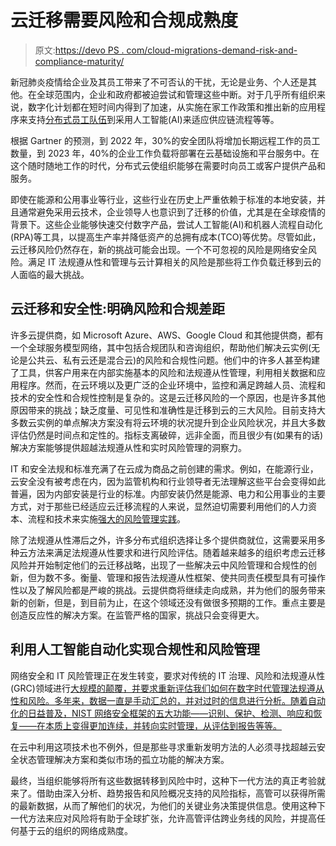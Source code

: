 # 云迁移需要风险和合规成熟度

> 原文:[https://devo PS . com/cloud-migrations-demand-risk-and-compliance-maturity/](https://devops.com/cloud-migrations-demand-risk-and-compliance-maturity/)

新冠肺炎疫情给企业及其员工带来了不可否认的干扰，无论是业务、个人还是其他。在全球范围内，企业和政府都被迫尝试和管理这些中断。对于几乎所有组织来说，数字化计划都在短时间内得到了加速，从实施在家工作政策和推出新的应用程序来支持[分布式员工队伍](https://devops.com/?s=distributed%20workforce)到采用人工智能(AI)来适应供应链流程等等。

根据 Gartner 的预测，到 2022 年，30%的安全团队将增加长期远程工作的员工数量，到 2023 年，40%的企业工作负载将部署在云基础设施和平台服务中。在这个随时随地工作的时代，分布式云使组织能够在需要时向员工或客户提供产品和服务。

即使在能源和公用事业等行业，这些行业在历史上严重依赖于标准的本地安装，并且通常避免采用云技术，企业领导人也意识到了迁移的价值，尤其是在全球疫情的背景下。这些企业能够快速交付数字产品，尝试人工智能(AI)和机器人流程自动化(RPA)等工具，以提高生产率并降低资产的总拥有成本(TCO)等优势。尽管如此，云迁移风险仍然存在，新的挑战可能会出现。一个不可忽视的风险是网络安全风险。满足 IT 法规遵从性和管理与云计算相关的风险是那些将工作负载迁移到云的人面临的最大挑战。

## 云迁移和安全性:明确风险和合规差距

许多云提供商，如 Microsoft Azure、AWS、Google Cloud 和其他提供商，都有一个全球服务模型网络，其中包括合规团队和咨询组织，帮助他们解决云实例(无论是公共云、私有云还是混合云)的风险和合规性问题。他们中的许多人甚至构建了工具，供客户用来在内部实施基本的风险和法规遵从性管理，利用相关数据和应用程序。然而，在云环境以及更广泛的企业环境中，监控和满足跨越人员、流程和技术的安全性和合规性控制是复杂的。这是云迁移风险的一个原因，也是许多其他原因带来的挑战；缺乏度量、可见性和准确性是迁移到云的三大风险。目前支持大多数云实例的单点解决方案没有将云环境的状况提升到企业风险状况，并且大多数评估仍然是时间点和定性的。指标支离破碎，远非全面，而且很少有(如果有的话)解决方案能够提供超越法规遵从性和实时风险管理的洞察力。

IT 和安全法规和标准充满了在云成为商品之前创建的需求。例如，在能源行业，云安全没有被考虑在内，因为监管机构和行业领导者无法理解这些平台会变得如此普遍，因为内部安装是行业的标准。内部安装仍然是能源、电力和公用事业的主要方式，对于那些已经适应云迁移流程的人来说，显然迫切需要利用他们的人力资本、流程和技术来实施[强大的风险管理实践](https://www.brighttalk.com/webcast/18574/462035)。

除了法规遵从性滞后之外，许多分布式组织选择让多个提供商就位，这需要采用多种云方法来满足法规遵从性要求和进行风险评估。随着越来越多的组织考虑云迁移风险并开始制定他们的云迁移战略，出现了一些解决云中风险管理和合规性的创新，但为数不多。衡量、管理和报告法规遵从性框架、使共同责任模型具有可操作性以及了解风险都是严峻的挑战。云提供商将继续走向成熟，并为他们的服务带来新的创新，但是，到目前为止，在这个领域还没有做很多预期的工作。重点主要是创造反应性的解决方案。在监管严格的国家，挑战只会变得更大。

## 利用人工智能自动化实现合规性和风险管理

网络安全和 IT 风险管理正在发生转变，要求对传统的 IT 治理、风险和法规遵从性(GRC)领域进行[大规模的颠覆，并要求重新评估我们如何在数字时代管理法规遵从性和风险。多年来，数据一直是手动汇总的，并对过时的信息进行分析。随着自动化的日益普及，NIST 网络安全框架的五大功能——识别、保护、检测、响应和恢复——在本质上变得更加连续，并转向实时管理，从评估到报告等等。](https://www.brighttalk.com/webcast/18574/462040)

在云中利用这项技术也不例外，但是那些寻求重新发明方法的人必须寻找超越云安全状态管理解决方案和类似市场的孤立功能的解决方案。

最终，当组织能够将所有这些数据转移到风险中时，这种下一代方法的真正考验就来了。借助由深入分析、趋势报告和风险概况支持的风险指标，高管可以获得所需的最新数据，从而了解他们的状况，为他们的关键业务决策提供信息。使用这种下一代方法来应对风险将有助于全球扩张，允许高管评估跨业务线的风险，并提高任何基于云的组织的网络成熟度。